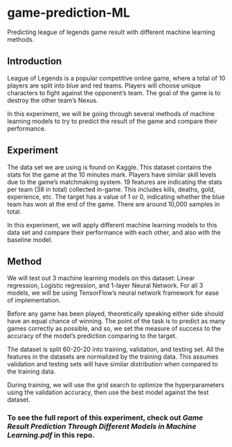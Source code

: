# game-prediction-ML
Predicting league of legends game result with different machine learning methods.

## Introduction
League of Legends is a popular competitive online game, where a total of 10 players are split
into blue and red teams. Players will choose unique characters to fight against the opponent’s
team. The goal of the game is to destroy the other team’s Nexus.<br>

In this experiment, we will be going through several methods of machine learning models to try
to predict the result of the game and compare their performance.<br>

## Experiment
The data set we are using is found on Kaggle. This dataset contains the stats for the game at the
10 minutes mark. Players have similar skill levels due to the game’s matchmaking system. 19 features are indicating the stats per team (38 in total) collected in-game. This includes kills,
deaths, gold, experience, etc. The target has a value of 1 or 0, indicating whether the blue team
has won at the end of the game. There are around 10,000 samples in total.<br>

In this experiment, we will apply different machine learning models to this data set and
compare their performance with each other, and also with the baseline model.<br>

## Method
We will test out 3 machine learning models on this dataset: Linear regression, Logistic
regression, and 1-layer Neural Network. For all 3 models, we will be using TensorFlow’s neural
network framework for ease of implementation.<br>

Before any game has been played, theoretically speaking either side should have an equal
chance of winning. The point of the task is to predict as many games correctly as possible, and
so, we set the measure of success to the accuracy of the model’s prediction comparing to the
target.<br>

The dataset is split 60-20-20 into training, validation, and testing set. All the features in the
datasets are normalized by the training data. This assumes validation and testing sets will have
similar distribution when compared to the training data.<br>

During training, we will use the grid search to optimize the hyperparameters using the
validation accuracy, then use the best model against the test dataset.

### To see the full report of this experiment, check out *Game Result Prediction Through Different Models in Machine Learning.pdf* in this repo.
